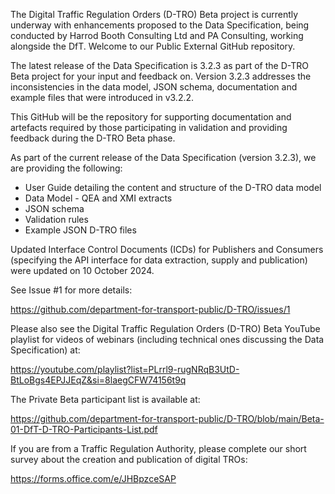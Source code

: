 The Digital Traffic Regulation Orders (D-TRO) Beta project is currently underway with enhancements proposed to the Data Specification, being conducted by Harrod Booth Consulting Ltd and PA Consulting, working alongside the DfT. Welcome to our Public External GitHub repository.
 
The latest release of the Data Specification is 3.2.3 as part of the D-TRO Beta project for your input and feedback on. Version 3.2.3 addresses the inconsistencies in the data model, JSON schema, documentation and example files that were introduced in v3.2.2. 

This GitHub will be the repository for supporting documentation and artefacts required by those participating in validation and providing feedback during the D-TRO Beta phase.
 
As part of the current release of the Data Specification (version 3.2.3), we are providing the following:
 
- User Guide detailing the content and structure of the D-TRO data model
- Data Model - QEA and XMI extracts
- JSON schema
- Validation rules
- Example JSON D-TRO files

Updated Interface Control Documents (ICDs) for Publishers and Consumers (specifying the API interface for data extraction, supply and publication) were updated on 10 October 2024. 

See Issue #1 for more details:

https://github.com/department-for-transport-public/D-TRO/issues/1

Please also see the Digital Traffic Regulation Orders (D-TRO) Beta YouTube playlist for videos of webinars (including technical ones discussing the Data Specification) at:
 
https://youtube.com/playlist?list=PLrrl9-rugNRqB3UtD-BtLoBgs4EPJJEqZ&si=8laegCFW74156t9q

The Private Beta participant list is available at:

https://github.com/department-for-transport-public/D-TRO/blob/main/Beta-01-DfT-D-TRO-Participants-List.pdf

If you are from a Traffic Regulation Authority, please complete our short survey about the creation and publication of digital TROs:

https://forms.office.com/e/JHBpzceSAP
